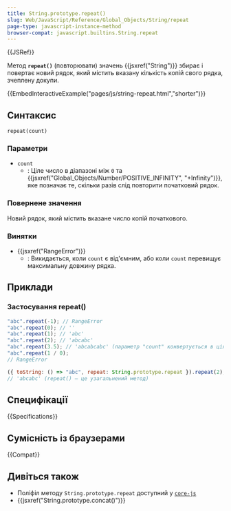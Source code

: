 ```yaml
---
title: String.prototype.repeat()
slug: Web/JavaScript/Reference/Global_Objects/String/repeat
page-type: javascript-instance-method
browser-compat: javascript.builtins.String.repeat
---
```


{{JSRef}}

Метод **`repeat()`** (повторювати) значень {{jsxref("String")}} збирає і повертає новий рядок, який містить вказану кількість копій свого рядка, зчеплену докупи.

{{EmbedInteractiveExample("pages/js/string-repeat.html","shorter")}}

## Синтаксис

```js-nolint
repeat(count)
```

### Параметри

- `count`
  - : Ціле число в діапазоні між `0` та {{jsxref("Global_Objects/Number/POSITIVE_INFINITY", "+Infinity")}}, яке позначає те, скільки разів слід повторити початковий рядок.

### Повернене значення

Новий рядок, який містить вказане число копій початкового.

### Винятки

- {{jsxref("RangeError")}}
  - : Викидається, коли `count` є від'ємним, або коли `count` перевищує максимальну довжину рядка.

## Приклади

### Застосування repeat()

```js
"abc".repeat(-1); // RangeError
"abc".repeat(0); // ''
"abc".repeat(1); // 'abc'
"abc".repeat(2); // 'abcabc'
"abc".repeat(3.5); // 'abcabcabc' (параметр "count" конвертується в ціле число)
"abc".repeat(1 / 0);
// RangeError

({ toString: () => "abc", repeat: String.prototype.repeat }).repeat(2);
// 'abcabc' (repeat() — це узагальнений метод)
```

## Специфікації

{{Specifications}}

## Сумісність із браузерами

{{Compat}}

## Дивіться також

- Поліфіл методу `String.prototype.repeat` доступний у [`core-js`](https://github.com/zloirock/core-js#ecmascript-string-and-regexp)
- {{jsxref("String.prototype.concat()")}}
